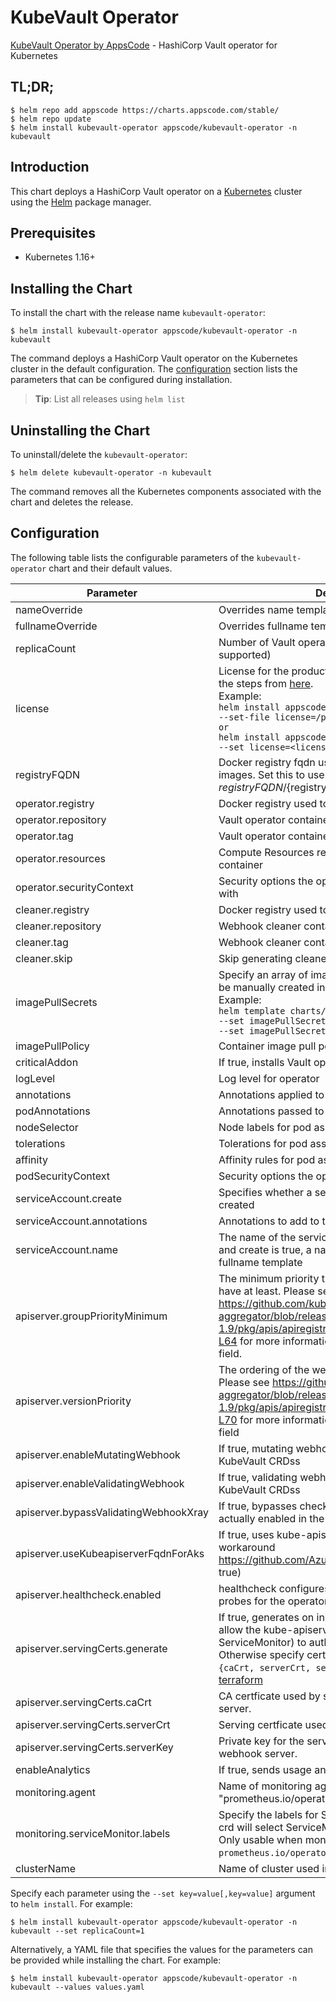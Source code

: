 # KubeVault Operator

[KubeVault Operator by AppsCode](https://github.com/kubevault/operator) - HashiCorp Vault operator for Kubernetes

## TL;DR;

```console
$ helm repo add appscode https://charts.appscode.com/stable/
$ helm repo update
$ helm install kubevault-operator appscode/kubevault-operator -n kubevault
```

## Introduction

This chart deploys a HashiCorp Vault operator on a [Kubernetes](http://kubernetes.io) cluster using the [Helm](https://helm.sh) package manager.

## Prerequisites

- Kubernetes 1.16+

## Installing the Chart

To install the chart with the release name `kubevault-operator`:

```console
$ helm install kubevault-operator appscode/kubevault-operator -n kubevault
```

The command deploys a HashiCorp Vault operator on the Kubernetes cluster in the default configuration. The [configuration](#configuration) section lists the parameters that can be configured during installation.

> **Tip**: List all releases using `helm list`

## Uninstalling the Chart

To uninstall/delete the `kubevault-operator`:

```console
$ helm delete kubevault-operator -n kubevault
```

The command removes all the Kubernetes components associated with the chart and deletes the release.

## Configuration

The following table lists the configurable parameters of the `kubevault-operator` chart and their default values.

|               Parameter               |                                                                                                                                                                            Description                                                                                                                                                                             |                  Default                  |
|---------------------------------------|--------------------------------------------------------------------------------------------------------------------------------------------------------------------------------------------------------------------------------------------------------------------------------------------------------------------------------------------------------------------|-------------------------------------------|
| nameOverride                          | Overrides name template                                                                                                                                                                                                                                                                                                                                            | <code>""</code>                           |
| fullnameOverride                      | Overrides fullname template                                                                                                                                                                                                                                                                                                                                        | <code>""</code>                           |
| replicaCount                          | Number of Vault operator replicas to create (only 1 is supported)                                                                                                                                                                                                                                                                                                  | <code>1</code>                            |
| license                               | License for the product. Get a license by following the steps from [here](https://kubevault.com/docs/latest/setup/install#get-a-trial-license). <br> Example: <br> `helm install appscode/vault-operator \` <br> `--set-file license=/path/to/license/file` <br> `or` <br> `helm install appscode/vault-operator \` <br> `--set license=<license file content>`    | <code>""</code>                           |
| registryFQDN                          | Docker registry fqdn used to pull Stash related images. Set this to use docker registry hosted at ${registryFQDN}/${registry}/${image}                                                                                                                                                                                                                             | <code>""</code>                           |
| operator.registry                     | Docker registry used to pull Vault operator image                                                                                                                                                                                                                                                                                                                  | <code>kubevault</code>                    |
| operator.repository                   | Vault operator container image                                                                                                                                                                                                                                                                                                                                     | <code>vault-operator</code>               |
| operator.tag                          | Vault operator container image tag                                                                                                                                                                                                                                                                                                                                 | <code>v0.7.0</code>                       |
| operator.resources                    | Compute Resources required by the operator container                                                                                                                                                                                                                                                                                                               | <code>{"requests":{"cpu":"100m"}}</code>  |
| operator.securityContext              | Security options the operator container should run with                                                                                                                                                                                                                                                                                                            | <code>{}</code>                           |
| cleaner.registry                      | Docker registry used to pull Webhook cleaner image                                                                                                                                                                                                                                                                                                                 | <code>appscode</code>                     |
| cleaner.repository                    | Webhook cleaner container image                                                                                                                                                                                                                                                                                                                                    | <code>kubectl</code>                      |
| cleaner.tag                           | Webhook cleaner container image tag                                                                                                                                                                                                                                                                                                                                | <code>v1.16</code>                        |
| cleaner.skip                          | Skip generating cleaner YAML                                                                                                                                                                                                                                                                                                                                       | <code>false</code>                        |
| imagePullSecrets                      | Specify an array of imagePullSecrets. Secrets must be manually created in the namespace. <br> Example: <br> `helm template charts/kubevault-operator \` <br> `--set imagePullSecrets[0].name=sec0 \` <br> `--set imagePullSecrets[1].name=sec1`                                                                                                                    | <code>[]</code>                           |
| imagePullPolicy                       | Container image pull policy                                                                                                                                                                                                                                                                                                                                        | <code>IfNotPresent</code>                 |
| criticalAddon                         | If true, installs Vault operator as critical addon                                                                                                                                                                                                                                                                                                                 | <code>false</code>                        |
| logLevel                              | Log level for operator                                                                                                                                                                                                                                                                                                                                             | <code>3</code>                            |
| annotations                           | Annotations applied to operator deployment                                                                                                                                                                                                                                                                                                                         | <code>{}</code>                           |
| podAnnotations                        | Annotations passed to operator pod(s).                                                                                                                                                                                                                                                                                                                             | <code>{}</code>                           |
| nodeSelector                          | Node labels for pod assignment                                                                                                                                                                                                                                                                                                                                     | <code>{"kubernetes.io/os":"linux"}</code> |
| tolerations                           | Tolerations for pod assignment                                                                                                                                                                                                                                                                                                                                     | <code>[]</code>                           |
| affinity                              | Affinity rules for pod assignment                                                                                                                                                                                                                                                                                                                                  | <code>{}</code>                           |
| podSecurityContext                    | Security options the operator pod should run with.                                                                                                                                                                                                                                                                                                                 | <code>{"fsGroup":65535}</code>            |
| serviceAccount.create                 | Specifies whether a service account should be created                                                                                                                                                                                                                                                                                                              | <code>true</code>                         |
| serviceAccount.annotations            | Annotations to add to the service account                                                                                                                                                                                                                                                                                                                          | <code>{}</code>                           |
| serviceAccount.name                   | The name of the service account to use. If not set and create is true, a name is generated using the fullname template                                                                                                                                                                                                                                             | <code>""</code>                           |
| apiserver.groupPriorityMinimum        | The minimum priority the webhook api group should have at least. Please see https://github.com/kubernetes/kube-aggregator/blob/release-1.9/pkg/apis/apiregistration/v1beta1/types.go#L58-L64 for more information on proper values of this field.                                                                                                                  | <code>10000</code>                        |
| apiserver.versionPriority             | The ordering of the webhook api inside of the group. Please see https://github.com/kubernetes/kube-aggregator/blob/release-1.9/pkg/apis/apiregistration/v1beta1/types.go#L66-L70 for more information on proper values of this field                                                                                                                               | <code>15</code>                           |
| apiserver.enableMutatingWebhook       | If true, mutating webhook is configured for KubeVault CRDss                                                                                                                                                                                                                                                                                                        | <code>true</code>                         |
| apiserver.enableValidatingWebhook     | If true, validating webhook is configured for KubeVault CRDss                                                                                                                                                                                                                                                                                                      | <code>true</code>                         |
| apiserver.bypassValidatingWebhookXray | If true, bypasses checks that validating webhook is actually enabled in the Kubernetes cluster.                                                                                                                                                                                                                                                                    | <code>false</code>                        |
| apiserver.useKubeapiserverFqdnForAks  | If true, uses kube-apiserver FQDN for AKS cluster to workaround https://github.com/Azure/AKS/issues/522 (default true)                                                                                                                                                                                                                                             | <code>true</code>                         |
| apiserver.healthcheck.enabled         | healthcheck configures the readiness and liveliness probes for the operator pod.                                                                                                                                                                                                                                                                                   | <code>false</code>                        |
| apiserver.servingCerts.generate       | If true, generates on install/upgrade the certs that allow the kube-apiserver (and potentially ServiceMonitor) to authenticate operators pods. Otherwise specify certs in `apiserver.servingCerts.{caCrt, serverCrt, serverKey}`. See also: [example terraform](https://github.com/kubevault/installer/blob/master/charts/kubevault-operator/example-terraform.tf) | <code>true</code>                         |
| apiserver.servingCerts.caCrt          | CA certficate used by serving certificate of webhook server.                                                                                                                                                                                                                                                                                                       | <code>""</code>                           |
| apiserver.servingCerts.serverCrt      | Serving certficate used by webhook server.                                                                                                                                                                                                                                                                                                                         | <code>""</code>                           |
| apiserver.servingCerts.serverKey      | Private key for the serving certificate used by webhook server.                                                                                                                                                                                                                                                                                                    | <code>""</code>                           |
| enableAnalytics                       | If true, sends usage analytics                                                                                                                                                                                                                                                                                                                                     | <code>true</code>                         |
| monitoring.agent                      | Name of monitoring agent (either "prometheus.io/operator" or "prometheus.io/builtin")                                                                                                                                                                                                                                                                              | <code>"none"</code>                       |
| monitoring.serviceMonitor.labels      | Specify the labels for ServiceMonitor. Prometheus crd will select ServiceMonitor using these labels. Only usable when monitoring agent is `prometheus.io/operator`.                                                                                                                                                                                                | <code>{}</code>                           |
| clusterName                           | Name of cluster used in a multi-cluster setup                                                                                                                                                                                                                                                                                                                      | <code></code>                             |


Specify each parameter using the `--set key=value[,key=value]` argument to `helm install`. For example:

```console
$ helm install kubevault-operator appscode/kubevault-operator -n kubevault --set replicaCount=1
```

Alternatively, a YAML file that specifies the values for the parameters can be provided while
installing the chart. For example:

```console
$ helm install kubevault-operator appscode/kubevault-operator -n kubevault --values values.yaml
```
